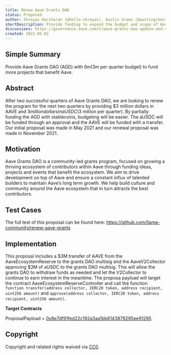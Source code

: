 ```yaml
---
title: Renew Aave Grants DAO
status: Proposed
author: Shreyas Hariharan (@hello-shreyas), Austin Green (@austingreen)
shortDescription: Provide funding to expand the budget and scope of Aave Grants DAO
discussions: https://governance.aave.com/t/aave-grants-dao-update-and-renewal/7842
created: 2022-05-02
---
```


## Simple Summary

Provide Aave Grants DAO (AGD) with $6m ($3m per quarter budget) to fund more projects that benefit Aave.

## Abstract

After two successful quarters of Aave Grants DAO, we are looking to renew the program for the next two quarters by providing $3 million dollars in AAVE and $3 million dollars in aUSDC ($3 million per quarter). By partially funding the AGD with stablecoins, budgeting will be easier. The aUSDC will be funded through an approval and the AAVE will be funded with a transfer. Our initial proposal was made in May 2021 and our renewal proposal was made in November 2021.

## Motivation

Aave Grants DAO is a community-led grants program, focused on growing a thriving ecosystem of contributors within Aave through funding ideas, projects and events that benefit the ecosystem. We aim to drive development on top of Aave and ensure a constant influx of talented builders to maintain Aave’s long term growth. We help build culture and community around the Aave ecosystem that in turn attracts the best contributors.

## Test Cases

The full test of this proposal can be found here: https://github.com/llama-community/renew-aave-grants

## Implementation

This proposal includes a $3M transfer of AAVE from the AaveEcosystemReserve to the grants DAO multisig and the AaveV2Collector approving $3M of aUSDC to the grants DAO multisig. This will allow the grants DAO to withdraw funds as needed and let the V2Collector to continue to earn interest in the meantime. The proposa payload will target the contract AaveEcosystemReserveController and call the function `function transfer(address collector, IERC20 token, address recipient, uint256 amount)` and `approve(address collector, IERC20 token, address recipient, uint256 amount)`.

**Target Contracts**

ProposalPayload = [0x8e7df91fed22c192a3aa1bb6143879295ee91295](
https://etherscan.io/address/0x8e7df91fed22c192a3aa1bb6143879295ee91295)

## Copyright

Copyright and related rights waived via [CC0](https://creativecommons.org/publicdomain/zero/1.0/).
